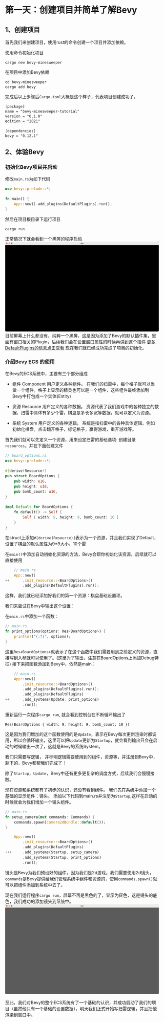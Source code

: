 # 第一天：创建项目并简单了解Bevy

## 1、创建项目
首先我们来创建项目，使用rust的命令创建一个项目并添加依赖。

使用命令初始化项目
```
cargo new bevy-minesweeper 
```

在项目中添加Bevy依赖
```
cd bevy-minesweeper 
cargo add bevy
```


完成后以上步骤后`Cargo.toml`大概是这个样子，代表项目创建成功了。
```
[package]
name = "bevy-minesweeper-tutorial"
version = "0.1.0"
edition = "2021"

[dependencies]
bevy = "0.12.1"
```

## 2、体验Bevy
###  初始化Bevy项目并启动
    
修改`main.rs`为如下代码
```rust
use bevy::prelude::*;

fn main() {
    App::new().add_plugins(DefaultPlugins).run();
}
```

然后在项目根目录下运行项目
```
cargo run
```

正常情况下就会看到一个黑屏的程序启动
![](../assets/doc/day1/bevy-app-1.jpg)
目前屏幕上什么都没有，纯粹一个黑屏，这是因为添加了Bevy的默认插件集，里面有窗口相关的Plugin，后续我们会在设置窗口属性的时候再讲到这个插件
[更多DefaultPlugins的信息点击查看](https://docs.rs/bevy/latest/bevy/prelude/struct.DefaultPlugins.html)
现在我们就已经成功完成了项目的初始化。

###  介绍Bevy ECS 的使用
    
在Bevy的ECS系统中，主要有三个部分组成
-   组件 Component
    用户定义各种组件。
    在我们的扫雷中，每个格子就可以当做一个组件，格子上显示的精灵也可以是一个组件，这些组件最终添加到Bevy中打包成一个实体(Entity)

-   资源 Resource
    用户定义的各种数据。
    资源代表了我们游戏中的各种独立的数据，扫雷中具体有多少个雷，棋盘是多长多宽等数据，就可以定义为资源。
    
-   系统 System
    用户定义的各种逻辑。
    系统是指扫雷中的各种具体逻辑，例如初始化棋盘，点击翻开格子，标记格子，赢得游戏，重开游戏等。

首先我们就可以先定义一个资源，用来设定扫雷的基础选项:
创建目录`resources`，并在下面创建文件
```rust
// board_options.rs
use bevy::prelude::*;

#[derive(Resource)]
pub struct BoardOptions {
    pub width: u16,
    pub height: u16,
    pub bomb_count: u16,
}

impl Default for BoardOptions {
    fn default() -> Self {
        Self { width: 9, height: 9, bomb_count: 10 }
    }
}
``` 
在struct上添加`#[derive(Resource)]`表示为一个资源，并且我们实现了Default，设置了棋盘的默认属性为9*9大小，10个雷

在`main()`中添加自动初始化资源的方法，Bevy会帮你初始化该资源，后续就可以直接使用
```rust
    // main.rs
    App::new()
++      .init_resource::<BoardOptions>()
        .add_plugins(DefaultPlugins).run();
```
这样，我们就已经添加好我们的第一个资源：棋盘基础设置项。

我们来尝试在Bevy中输出这个设置：

在`main.rs`中添加一个函数：
```rust
// main.rs
fn print_options(options: Res<BoardOptions>) {
    println!("{:?}", options);
}
```
这里`Res<BoardOptions>`就表示了在这个函数中我们需要用到之前定义的资源，直接写到入参就可以使用了。(这里为了输出，注意在BoardOptions上添加Debug特征)
接下来把函数添加到Bevy中，依然是main：

```rust
    // main.rs
    App::new()
        .init_resource::<BoardOptions>()
        .add_plugins(DefaultPlugins).run();
        .add_plugins(DefaultPlugins)
++      .add_systems(Update, print_options)
        .run();
```

重新运行一次程序`cargo run`, 就会看到控制台在不断循环输出了
```
Res(BoardOptions { width: 9, height: 9, bomb_count: 10 })
```
这是因为我们增加的这个函数使用的是`Update`，表示在Bevy每次更新渲染时都调用，所以会循环输出，这里可以把`Update`更新为`Startup`，就会看到输出只会在启动的时候输出一次了，这就是Bevy的系统System。

我们只需要写逻辑， 并标明逻辑需要使用到的组件，资源等，并注册到Bevy中，剩下的，Bevy都帮我们完成了！

除了`Startup`，`Update`，Bevy中还有更多更复杂的调度方式，后续我们会慢慢接触。

现在资源和系统都有了初步的认识，还没有看到组件。
我们先在系统中添加一个基础的显示组件：镜头。
添加以下代码到main.rs并注册为`Startup`,这样在启动的时候就会为我们增加一个镜头组件。
```rust
// main.rs
fn setup_camera(mut commands: Commands) {
    commands.spawn(Camera2dBundle::default());
}
```
```rust
    App::new()
        .init_resource::<BoardOptions>()
        .add_plugins(DefaultPlugins)
+++     .add_systems(Startup, setup_camera)
        .add_systems(Startup, print_options)
        .run();
```
镜头是Bevy为我们预设好的组件，因为我们是2d游戏，我们需要使用2d镜头，`commands`是Bevy提供给我们管理系统中组件和资源的，使用`commands.spawn()`就可以把组件添加到系统中去了。

现在我们运行程序`cargo run`，屏幕不再是黑色的了，显示为灰色，这是镜头的底色，我们成功的添加镜头到系统中。
![](../assets/doc/day1/bevy-app-2.jpg)

至此，我们对Bevy的整个ECS系统有了一个基础的认识，并成功启动了我们的项目（虽然他只有一个基础的设置数据），明天我们正式开始写扫雷逻辑，并且把他渲染到窗口中。